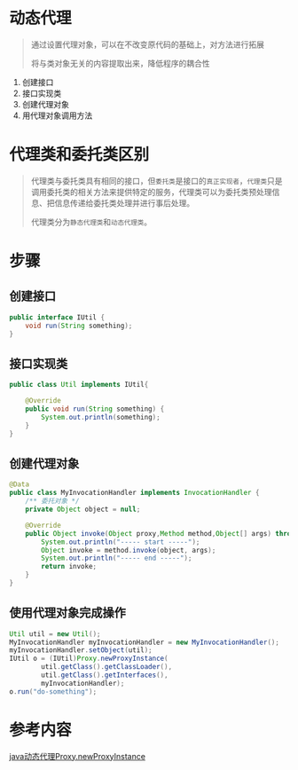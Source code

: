 # 动态代理

> 通过设置代理对象，可以在不改变原代码的基础上，对方法进行拓展
>
> 将与类对象无关的内容提取出来，降低程序的耦合性

1. 创建接口
2. 接口实现类
3. 创建代理对象
4. 用代理对象调用方法

# 代理类和委托类区别

>  代理类与委托类具有相同的接口，但`委托类`是接口的`真正实现者`，`代理类`只是调用委托类的相关方法来提供特定的服务，代理类可以为委托类预处理信息、把信息传递给委托类处理并进行事后处理。
>
> 代理类分为`静态代理类`和`动态代理类`。

# 步骤

## 创建接口

```java
public interface IUtil {
    void run(String something);
}
```

## 接口实现类

```java
public class Util implements IUtil{

    @Override
    public void run(String something) {
        System.out.println(something);
    }
}
```

## 创建代理对象

```java
@Data
public class MyInvocationHandler implements InvocationHandler {
    /** 委托对象 */
    private Object object = null;

    @Override
    public Object invoke(Object proxy,Method method,Object[] args) throws Throwable {
        System.out.println("----- start -----");
        Object invoke = method.invoke(object, args);
        System.out.println("----- end -----");
        return invoke;
    }
}
```

## 使用代理对象完成操作

```java
Util util = new Util();
MyInvocationHandler myInvocationHandler = new MyInvocationHandler();
myInvocationHandler.setObject(util);
IUtil o = (IUtil)Proxy.newProxyInstance(
        util.getClass().getClassLoader(),
        util.getClass().getInterfaces(),
        myInvocationHandler);
o.run("do-something");
```

# 参考内容


[java动态代理Proxy.newProxyInstance](https://blog.csdn.net/u012326462/article/details/81293186)